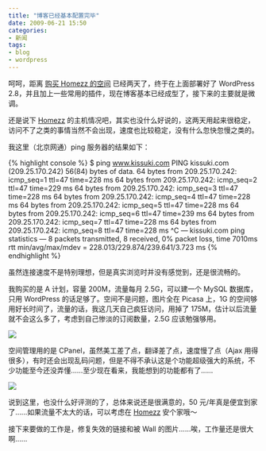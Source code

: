 ```yaml
---
title: "博客已经基本配置完毕"
date: 2009-06-21 15:50
categories:
- 新闻
tags:
- blog
- wordpress
---
```


呵呵，距离 [购买 Homezz 的空间](http://www.homezz.com/)
已经两天了，终于在上面部署好了 WordPress
2.8，并且加上一些常用的插件，现在博客基本已经成型了，接下来的主要就是微调。

还是说下 [Homezz](http://www.homezz.com/)
的主机情况吧，其实也没什么好说的，这两天用起来很稳定，访问不了之类的事情当然不会出现，速度也比较稳定，没有什么忽快忽慢之类的。

我这里（北京网通）ping 服务器的结果如下：

{% highlight console %}
$ ping www.kissuki.com
PING kissuki.com (209.25.170.242) 56(84) bytes of data.
64 bytes from 209.25.170.242: icmp_seq=1 ttl=47 time=228 ms
64 bytes from 209.25.170.242: icmp_seq=2 ttl=47 time=229 ms
64 bytes from 209.25.170.242: icmp_seq=3 ttl=47 time=228 ms
64 bytes from 209.25.170.242: icmp_seq=4 ttl=47 time=228 ms
64 bytes from 209.25.170.242: icmp_seq=5 ttl=47 time=228 ms
64 bytes from 209.25.170.242: icmp_seq=6 ttl=47 time=239 ms
64 bytes from 209.25.170.242: icmp_seq=7 ttl=47 time=228 ms
64 bytes from 209.25.170.242: icmp_seq=8 ttl=47 time=228 ms
^C
— kissuki.com ping statistics —
8 packets transmitted, 8 received, 0% packet loss, time 7010ms
rtt min/avg/max/mdev = 228.013/229.874/239.641/3.723 ms
{% endhighlight %}

虽然连接速度不是特别理想，但是真实浏览时并没有感觉到，还是很流畅的。

我购买的是 A 计划，容量 200M，流量每月 2.5G，可以建一个 MySQL
数据库，只用 WordPress 的话足够了。空间不是问题，图片全在 Picasa 上，1G
的空间够用好长时间了，流量的话，我这几天自己疯狂访问，用掉了
175M，估计以后流量就不会这么多了，考虑到自己惨淡的订阅数量，2.5G
应该勉强够用。

![](http://lh4.ggpht.com/_6pI9N0iQzXE/Sj4pzPMlf5I/AAAAAAAAAYE/EqgvMnlTK7w/Hostzz-A.png?imgmax=800)

空间管理用的是 CPanel，虽然美工差了点，翻译差了点，速度慢了点（Ajax
用得很多），有时还会出现乱码问题，但是不得不承认这是个功能超级强大的系统，不少功能至今还没弄懂……至少现在看来，我能想到的功能都有了……

![](http://lh4.ggpht.com/_6pI9N0iQzXE/Sj4pzFz1kfI/AAAAAAAAAYA/s2xrKKbAlfI/CPanel.png?imgmax=800)

说到这里，也没什么好评测的了，总体来说还是很满意的，50
元/年真是便宜到家了……如果流量不太大的话，可以考虑在
[Homezz](http://www.homezz.com/) 安个家哦～

接下来要做的工作是，修复失效的链接和被 Wall
的图片……唉，工作量还是很大啊……

